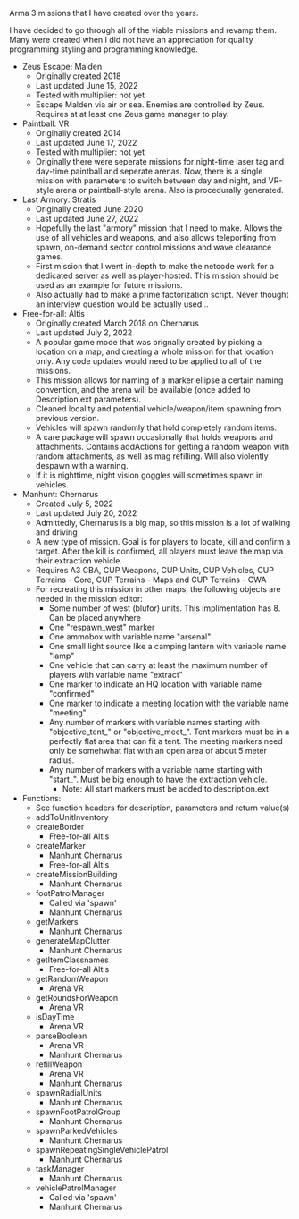 Arma 3 missions that I have created over the years.

I have decided to go through all of the viable missions and revamp them. Many were created when I did not have an appreciation for quality programming styling and programming knowledge.

* Zeus Escape: Malden
    * Originally created 2018
    * Last updated June 15, 2022
    * Tested with multiplier: not yet
    * Escape Malden via air or sea. Enemies are controlled by Zeus. Requires at at least one Zeus game manager to play.
* Paintball: VR
    * Originally created 2014
    * Last updated June 17, 2022
    * Tested with multiplier: not yet
    * Originally there were seperate missions for night-time laser tag and day-time paintball and seperate arenas. Now, there is a single mission with parameters to switch between day and night, and VR-style arena or paintball-style arena. Also is procedurally generated.
* Last Armory: Stratis
    * Originally created June 2020
    * Last updated June 27, 2022
    * Hopefully the last "armory" mission that I need to make. Allows the use of all vehicles and weapons, and also allows teleporting from spawn, on-demand sector control missions and wave clearance games.
    * First mission that I went in-depth to make the netcode work for a dedicated server as well as player-hosted. This mission should be used as an example for future missions.
    * Also actually had to make a prime factorization script. Never thought an interview question would be actually used...
* Free-for-all: Altis
    * Originally created March 2018 on Chernarus
    * Last updated July 2, 2022
    * A popular game mode that was orignally created by picking a location on a map, and creating a whole mission for that location only. Any code updates would need to be applied to all of the missions.
    * This mission allows for naming of a marker ellipse a certain naming convention, and the arena will be available (once added to Description.ext parameters).
    * Cleaned locality and potential vehicle/weapon/item spawning from previous version.
    * Vehicles will spawn randomly that hold completely random items.
    * A care package will spawn occasionally that holds weapons and attachments. Contains addActions for getting a random weapon with random attachments, as well as mag refilling. Will also violently despawn with a warning.
    * If it is nighttime, night vision goggles will sometimes spawn in vehicles.
* Manhunt: Chernarus
    * Created July 5, 2022
    * Last updated July 20, 2022
    * Admittedly, Chernarus is a big map, so this mission is a lot of walking and driving
    * A new type of mission. Goal is for players to locate, kill and confirm a target. After the kill is confirmed, all players must leave the map via their extraction vehicle.
    * Requires A3 CBA, CUP Weapons, CUP Units, CUP Vehicles, CUP Terrains - Core, CUP Terrains - Maps and CUP Terrains - CWA
    * For recreating this mission in other maps, the following objects are needed in the mission editor:
        * Some number of west (blufor) units. This implimentation has 8. Can be placed anywhere
        * One "respawn_west" marker
        * One ammobox with variable name "arsenal"
        * One small light source like a camping lantern with variable name "lamp"
        * One vehicle that can carry at least the maximum number of players with variable name "extract"
        * One marker to indicate an HQ location with variable name "confirmed"
        * One marker to indicate a meeting location with the variable name "meeting"
        * Any number of markers with variable names starting with "objective_tent_" or "objective_meet_". Tent markers must be in a perfectly flat area that can fit a tent. The meeting markers need only be somehwhat flat with an open area of about 5 meter radius.
        * Any number of markers with a variable name starting with "start_". Must be big enough to have the extraction vehicle.
            * Note: All start markers must be added to description.ext
* Functions:
    * See function headers for description, parameters and return value(s)
    * addToUnitInventory
    * createBorder
        * Free-for-all Altis
    * createMarker
        * Manhunt Chernarus
        * Free-for-all Altis
    * createMissionBuilding
        * Manhunt Chernarus
    * footPatrolManager
        * Called via 'spawn'
        * Manhunt Chernarus
    * getMarkers
        * Manhunt Chernarus
    * generateMapClutter
        * Manhunt Chernarus
    * getItemClassnames
        * Free-for-all Altis
    * getRandomWeapon
        * Arena VR
    * getRoundsForWeapon
        * Arena VR
    * isDayTime
        * Arena VR
    * parseBoolean
        * Arena VR
        * Manhunt Chernarus
    * refillWeapon
        * Arena VR
        * Manhunt Chernarus
    * spawnRadialUnits
        * Manhunt Chernarus
    * spawnFootPatrolGroup
        * Manhunt Chernarus
    * spawnParkedVehicles
        * Manhunt Chernarus
    * spawnRepeatingSingleVehiclePatrol
        * Manhunt Chernarus
    * taskManager
        * Manhunt Chernarus
    * vehiclePatrolManager
        * Called via 'spawn'
        * Manhunt Chernarus